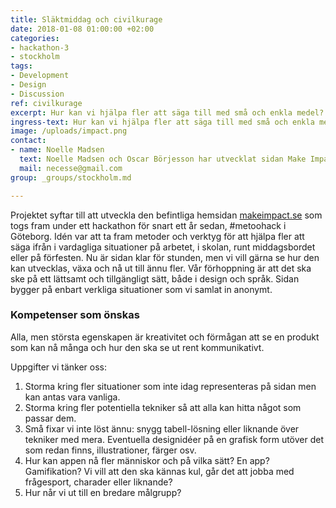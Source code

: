 ```yaml
---
title: Släktmiddag och civilkurage
date: 2018-01-08 01:00:00 +02:00
categories:
- hackathon-3
- stockholm
tags:
- Development
- Design
- Discussion
ref: civilkurage
excerpt: Hur kan vi hjälpa fler att säga till med små och enkla medel?
ingress-text: Hur kan vi hjälpa fler att säga till med små och enkla medel?
image: /uploads/impact.png
contact:
- name: Noelle Madsen
  text: Noelle Madsen och Oscar Börjesson har utvecklat sidan Make Impact under 2018. De är verksamma på Chalmers, Oscar som student och Noelle som anställd kommunikatör på studentkåren, men de har skapat projektet på sin fritid. Idén till projektet fick Noelle under metoo-hösten där det började talas om tystnadskulturer och att våga säga ifrån, men sällan eller aldrig hur det skulle gå till att tillsammans skapa en bättre samtalskultur. Under ett metoo-hack i Göteborg 2018 skapade ett mindre team ramarna för det som idag är hemsidan makeimpact.se. Sidan drivs ideellt utan externa aktörer.
  mail: necesse@gmail.com
group: _groups/stockholm.md

---
```

Projektet syftar till att utveckla den befintliga hemsidan [makeimpact.se](https://www.makeimpact.se) som togs fram under ett hackathon för snart ett år sedan, #metoohack i Göteborg. Idén var att ta fram metoder och verktyg för att hjälpa fler att säga ifrån i vardagliga situationer på arbetet, i skolan, runt middagsbordet eller på förfesten. Nu är sidan klar för stunden, men vi vill gärna se hur den kan utvecklas, växa och nå ut till ännu fler. Vår förhoppning är att det ska ske på ett lättsamt och tillgängligt sätt, både i design och språk. Sidan bygger på enbart verkliga situationer som vi samlat in anonymt.

### Kompetenser som önskas

Alla, men största egenskapen är kreativitet och förmågan att se en produkt som kan nå många och hur den ska se ut rent kommunikativt.

Uppgifter vi tänker oss:

1. Storma kring fler situationer som inte idag representeras på sidan men kan antas vara vanliga.
2. Storma kring fler potentiella tekniker så att alla kan hitta något som passar dem.
3. Små fixar vi inte löst ännu: snygg tabell-lösning eller liknande över tekniker med mera. Eventuella designidéer på en grafisk form utöver det som redan finns, illustrationer, färger osv.
4. Hur kan appen nå fler människor och på vilka sätt? En app? Gamifikation? Vi vill att den ska kännas kul, går det att jobba med frågesport, charader eller liknande?
5. Hur når vi ut till en bredare målgrupp?
